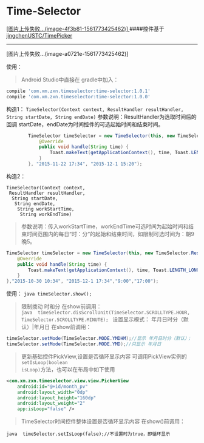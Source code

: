 # Time-Selector
[ [图片上传失败...(image-4f3b81-1561773425462)] ](https://bintray.com/liuli/maven/Time-Selector/_latestVersion) 
####控件基于[jingchenUSTC/TimePicker](https://github.com/jingchenUSTC/TimePicker "感谢jingchenUSTC" )

---


[图片上传失败...(image-a0721e-1561773425462)]




使用：
>Android Studio中直接在 gradle中加入：
```javascript
compile 'com.xm.zxn.timeselector:time-selector:1.0.1'
compile 'com.xm.zxn.timeselector:time-selector:1.0.0'
```
构造1：
`TimeSelector(Context context, ResultHandler resultHandler, String startDate, String endDate)`
参数说明：ResultHandler为选取时间后的回调 startDate，endDate为时间控件的可选起始时间和结束时间。
```java
        TimeSelector timeSelector = new TimeSelector(this, new TimeSelector.ResultHandler() {
            @Override
            public void handle(String time) {
                Toast.makeText(getApplicationContext(), time, Toast.LENGTH_LONG).show();
            }
        }, "2015-11-22 17:34", "2015-12-1 15:20");
```

构造2：
```
TimeSelector(Context context,
 ResultHandler resultHandler,
  String startDate,
   String endDate,
    String workStartTime,
     String workEndTime)
```
>参数说明：传入workStartTime，workEndTime可选时间为起始时间和结束时间范围内的每日“时：分”的起始和结束时间，如限制可选时间为：朝9晚5。
```java 
TimeSelector timeSelector = new TimeSelector(this, new TimeSelector.ResultHandler() {
	@Override
	public void handle(String time) {
    	Toast.makeText(getApplicationContext(), time, Toast.LENGTH_LONG).show();
	}
},"2015-10-30 10:34", "2015-12-1 17:34","9:00","17:00");
```
使用：
```java timeSelector.show();```


>限制拨动 时和分
在show前调用：     
```java  timeSelector.disScrollUnit(TimeSelector.SCROLLTYPE.HOUR, TimeSelector.SCROLLTYPE.MINUTE); ```
>设置显示模式： 年月日时分（默认）|年月日
在show前调用：
```java 
timeSelector.setMode(TimeSelector.MODE.YMDHM);//显示 年月日时分（默认）；
timeSelector.setMode(TimeSelector.MODE.YMD);//只显示 年月日
```

>更新基础控件PickView,设置是否循环显示内容
可调用PickView实例的<code>setIsLoop(boolean isLoop)</code>方法，也可以在布局中如下使用
```xml
<com.xm.zxn.timeselector.view.view.PickerView
    android:id="@+id/month_pv"
    android:layout_width="0dp"
    android:layout_height="160dp"
    android:layout_weight="2"
    app:isLoop="false" /> 
```            
>TimeSelector时间控件整体设置是否循环显示内容
在show()前调用：
        
```java  timeSelector.setIsLoop(false);//不设置时为true，即循环显示 ```




